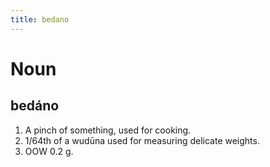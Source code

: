 ```yaml
---
title: bedano
---
```


# Noun

## bedáno

1. A pinch of something, used for cooking.
2. 1/64th of a wudūna used for measuring delicate weights.
3. OOW 0.2 g.
